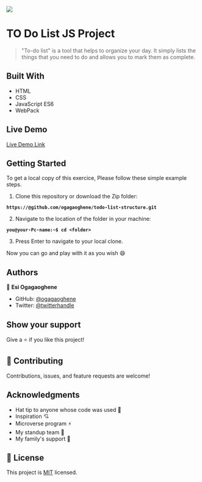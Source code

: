 ![](https://img.shields.io/badge/Microverse-blueviolet)

# TO Do List JS Project

> "To-do list" is a tool that helps to organize your day. It simply lists the things that you need to do and allows you to mark them as complete.


## Built With


- HTML
- CSS
- JavaScript  ES6
- WebPack

## Live Demo 

[Live Demo Link](https://ogagaoghene.github.io/todo-list-app/)

## Getting Started
To get a local copy of this exercice, Please follow these simple example steps.

1. Clone this repository or download the Zip folder:

**``https://@github.com/ogagaoghene/todo-list-structure.git``**

2. Navigate to the location of the folder in your machine:

**``you@your-Pc-name:~$ cd <folder>``**

3. Press Enter to navigate to your local clone.

Now you can go and play with it as you wish :smile:

## Authors

👤 **Esi Ogagaoghene**

- GitHub: [@ogagaoghene](https://github.com/ogagaoghene)
- Twitter: [@twitterhandle](https://twitter.com/esi.ogaga)



## Show your support

Give a ⭐️ if you like this project!

## 🤝 Contributing

Contributions, issues, and feature requests are welcome!


## Acknowledgments

- Hat tip to anyone whose code was used 🔰
- Inspiration 💘
- Microverse program ⚡
- My standup team 🏹
- My family's support 🙌

## 📝 License

This project is [MIT](./MIT.md) licensed.